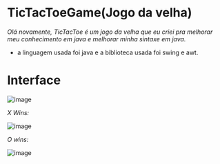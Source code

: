 # TicTacToeGame(Jogo da velha)

*Olá novamente, TicTacToe é um jogo da velha que eu criei pra melhorar meu conhecimento em java e melhorar minha sintaxe em java.*

* a linguagem usada foi java e a biblioteca usada foi swing e awt.

# Interface
![image](https://github.com/fantaasyyy/TicTacToeGame/assets/104780505/a632fd4f-a16d-42d8-835b-8e91de19700e)

*X Wins:*

![image](https://github.com/fantaasyyy/TicTacToeGame/assets/104780505/bf48a76b-93e9-45a9-b5bd-4dc783b797cc)

*O wins:*

![image](https://github.com/fantaasyyy/TicTacToeGame/assets/104780505/928c4ae0-fb55-4d6b-b647-17d4229a3e7a)

